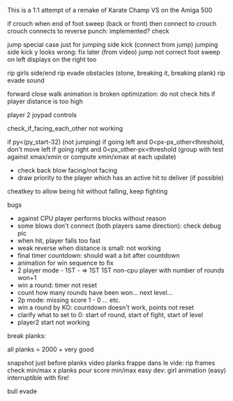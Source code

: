 This is a 1:1 attempt of a remake of Karate Champ VS on the Amiga 500

if crouch when end of foot sweep (back or front) 
then connect to crouch
crouch connects to reverse punch: implemented? check

jump special case just for jumping side kick (connect from jump)
jumping side kick y looks wrong: fix later (from video)
jump not correct
foot sweep on left displays on the right too  
				
rip girls side/end
rip evade obstacles (stone, breaking it, breaking plank)
rip evade sound

forward close walk animation is broken
optimization: do not check hits if player distance is too high


player 2 joypad controls


check_if_facing_each_other not working

if py<(py_start-32) (not jumping)
if going left and 0<px-px_other<threshold, don't move left
if going right and 0<px_other-px<threshold
(group with test against xmax/xmin or compute xmin/xmax
at each update)


- check back blow facing/not facing
- draw priority to the player which has an active hit to deliver (if possible)

cheatkey to allow being hit without falling, keep fighting

bugs

- against CPU player performs blocks without reason
- some blows don't connect (both players same direction): check debug pic
- when hit, player falls too fast
- weak reverse when distance is small: not working
- final timer countdown: should wait a bit after countdown
- animation for win sequence to fix
- 2 player mode - 1ST - => 1ST   1ST non-cpu player with
  number of rounds won+1
- win a round: timer not reset
- count how many rounds have been won... next level...
- 2p mode: missing score 1 - 0 ... etc.
- win a round by KO: countdown doesn't work, points not reset
- clarify what to set to 0: start of round, start of fight, start of level
- player2 start not working


break planks:

all planks = 2000 + very good

snapshot just before planks
video planks frappe dans le vide: rip frames
check min/max x planks pour score min/max
easy dev:
girl animation (easy) interruptible with fire!

bull
evade
